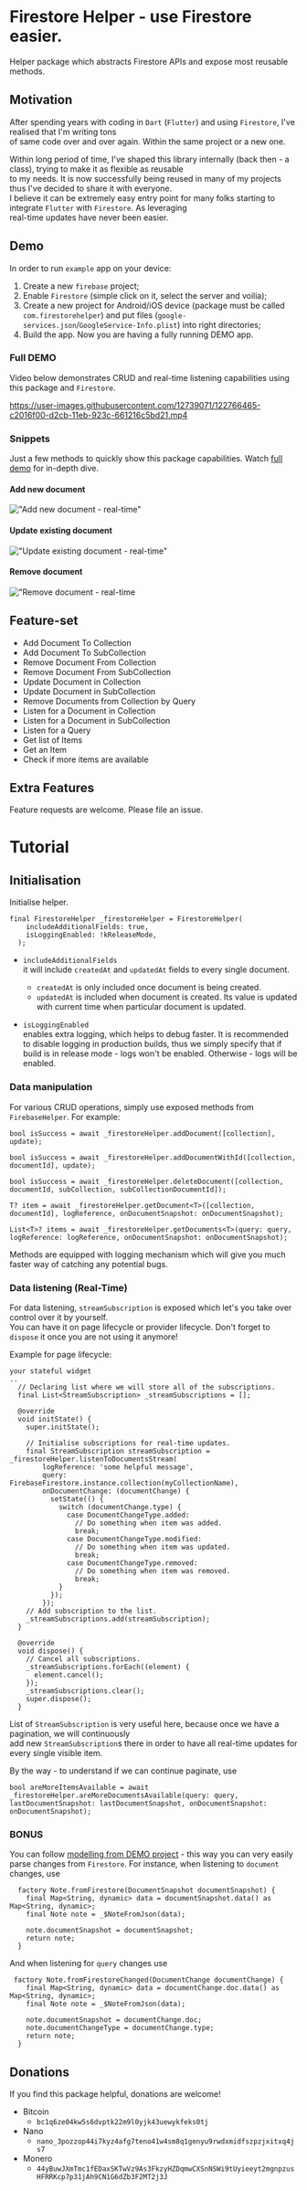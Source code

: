 # Firestore Helper - use Firestore easier.

Helper package which abstracts Firestore APIs and expose most reusable methods.

## Motivation
After spending years with coding in `Dart` (`Flutter`) and using `Firestore`, I've realised that I'm writing tons  
of same code over and over again. Within the same project or a new one.  

Within long period of time, I've shaped this library internally (back then - a class), trying to make it as flexible as reusable  
to my needs. It is now successfully being reused in many of my projects thus I've decided to share it with everyone.  
I believe it can be extremely easy entry point for many folks starting to integrate `Flutter` with `Firestore`. As leveraging  
real-time updates have never been easier.

## Demo  
In order to run `example` app on your device:  
1. Create a new `firebase` project;
2. Enable `Firestore` (simple click on it, select the server and voilia);
3. Create a new project for Android/iOS device (package must be called `com.firestorehelper`) and put files (`google-services.json`/`GoogleService-Info.plist`) into right directories;
4. Build the app. Now you are having a fully running DEMO app.  

### Full DEMO
Video below demonstrates CRUD and real-time listening capabilities using this package and `Firestore`. 

https://user-images.githubusercontent.com/12739071/122766465-c2016f00-d2cb-11eb-923c-661216c5bd21.mp4  

### Snippets  
Just a few methods to quickly show this package capabilities. Watch [full demo](https://user-images.githubusercontent.com/12739071/122766465-c2016f00-d2cb-11eb-923c-661216c5bd21.mp4) for in-depth dive.

#### Add new document
!["Add new document - real-time"](https://user-images.githubusercontent.com/12739071/122839190-be98d280-d321-11eb-904d-303ce71304ef.gif)  

#### Update existing document  
!["Update existing document - real-time"](https://user-images.githubusercontent.com/12739071/122839189-be003c00-d321-11eb-9c88-e594df01cec4.gif)  

#### Remove document
!["Remove document - real-time](https://user-images.githubusercontent.com/12739071/122839186-bc367880-d321-11eb-8cd4-c25d41c32c81.gif)  

## Feature-set  
 - Add Document To Collection
 - Add Document To SubCollection
 - Remove Document From Collection
 - Remove Document From SubCollection
 - Update Document in Collection
 - Update Document in SubCollection
 - Remove Documents from Collection by Query
 - Listen for a Document in Collection
 - Listen for a Document in SubCollection
 - Listen for a Query
 - Get list of Items
 - Get an Item
 - Check if more items are available

## Extra Features  

Feature requests are welcome. Please file an issue.

# Tutorial  

## Initialisation  

Initialise helper.  
```
final FirestoreHelper _firestoreHelper = FirestoreHelper(
    includeAdditionalFields: true,
    isLoggingEnabled: !kReleaseMode,
  );
```
- `includeAdditionalFields`  
it will include `createdAt` and `updatedAt` fields to every single document.  
  - `createdAt` is only included once document is being created.  
  - `updatedAt` is included when document is created. Its value is updated with current time when particular document is updated.  

- `isLoggingEnabled`  
enables extra logging, which helps to debug faster. It is recommended to disable logging in production builds,
thus we simply specify that if build is in release mode - logs won't be enabled. Otherwise - logs will be enabled.

### Data manipulation  
For various CRUD operations, simply use exposed methods from `FirebaseHelper`. For example:  
```
bool isSuccess = await _firestoreHelper.addDocument([collection], update);

bool isSuccess = await _firestoreHelper.addDocumentWithId([collection, documentId], update);

bool isSuccess = await _firestoreHelper.deleteDocument([collection, documentId, subCollection, subCollectionDocumentId]);

T? item = await _firestoreHelper.getDocument<T>([collection, documentId], logReference, onDocumentSnapshot: onDocumentSnapshot);

List<T>? items = await _firestoreHelper.getDocuments<T>(query: query, logReference: logReference, onDocumentSnapshot: onDocumentSnapshot);
```

Methods are equipped with logging mechanism which will give you much faster way of catching any potential bugs.  

### Data listening (Real-Time)  
For data listening, `streamSubscription` is exposed which let's you take over control over it by yourself.  
You can have it on page lifecycle or provider lifecycle. Don't forget to `dispose` it once you are not using it anymore!  

Example for page lifecycle:
```
your stateful widget
..
  // Declaring list where we will store all of the subscriptions.
  final List<StreamSubscription> _streamSubscriptions = [];

  @override
  void initState() {
    super.initState();
    
    // Initialise subscriptions for real-time updates.
    final StreamSubscription streamSubscription = _firestoreHelper.listenToDocumentsStream(
        logReference: 'some helpful message',
        query: FirebaseFirestore.instance.collection(myCollectionName),
        onDocumentChange: (documentChange) {
          setState(() {
            switch (documentChange.type) {
              case DocumentChangeType.added:
                // Do something when item was added.
                break;
              case DocumentChangeType.modified:
                // Do something when item was updated.
                break;
              case DocumentChangeType.removed:
                // Do something when item was removed.
                break;
            }
          });
        });
    // Add subscription to the list.
    _streamSubscriptions.add(streamSubscription);
  }

  @override
  void dispose() {
    // Cancel all subscriptions.
    _streamSubscriptions.forEach((element) {
      element.cancel();
    });
    _streamSubscriptions.clear();
    super.dispose();
  }
```
List of `StreamSubscription` is very useful here, because once we have a pagination, we will continuously  
add new `StreamSubscription`s there in order to have all real-time updates for every single visible item.  

By the way - to understand if we can continue paginate, use 
```
bool areMoreItemsAvailable = await _firestoreHelper.areMoreDocumentsAvailable(query: query, lastDocumentSnapshot: lastDocumentSnapshot, onDocumentSnapshot: onDocumentSnapshot);
```

### BONUS  
You can follow [modelling from DEMO project](https://github.com/deimantasa/firestore-helper/blob/main/example/lib/note.dart) - this way you can very easily parse changes from `Firestore`. For instance, when listening to `document` changes, use
```
  factory Note.fromFirestore(DocumentSnapshot documentSnapshot) {
    final Map<String, dynamic> data = documentSnapshot.data() as Map<String, dynamic>;
    final Note note = _$NoteFromJson(data);

    note.documentSnapshot = documentSnapshot;
    return note;
  }
```
And when listening for `query` changes use
```
 factory Note.fromFirestoreChanged(DocumentChange documentChange) {
    final Map<String, dynamic> data = documentChange.doc.data() as Map<String, dynamic>;
    final Note note = _$NoteFromJson(data);

    note.documentSnapshot = documentChange.doc;
    note.documentChangeType = documentChange.type;
    return note;
  }
```

## Donations
If you find this package helpful, donations are welcome!
- Bitcoin
  - `bc1q6ze04kw5s6dvptk22m9l0yjk43uewykfeks0tj`
- Nano
  - `nano_3pozzop44i7kyz4afg7teno41w4sm8q1genyu9rwdxmidfszpzjxitxq4js7`
- Monero
  - `44yBuwJXmTmc1fEDaxSKTwVz9As3FkzyHZDqmwCXSnNSWi9tUyieeyt2mgnpzusHFRRKcp7p31jAh9CN1G6dZb3F2MT2j3J`
